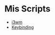 # Mis Scripts

* [i3wm](https://github.com/27Sawyer/Scripts/tree/master/i3wm)
* [Keybinding](https://github.com/27Sawyer/Scripts/blob/master/keybindinds/README.md)
